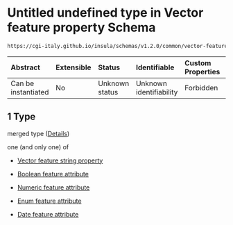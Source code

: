 # Untitled undefined type in Vector feature property Schema

```txt
https://cgi-italy.github.io/insula/schemas/v1.2.0/common/vector-feature-property.schema.json#/allOf/1
```



| Abstract            | Extensible | Status         | Identifiable            | Custom Properties | Additional Properties | Access Restrictions | Defined In                                                                                                         |
| :------------------ | :--------- | :------------- | :---------------------- | :---------------- | :-------------------- | :------------------ | :----------------------------------------------------------------------------------------------------------------- |
| Can be instantiated | No         | Unknown status | Unknown identifiability | Forbidden         | Allowed               | none                | [vector-feature-property.schema.json\*](schemas/common/vector-feature-property.schema.json) |

## 1 Type

merged type ([Details](vector-feature-property-allof-1.md))

one (and only one) of

* [Vector feature string property](vector-feature-property-defs-vector-feature-string-property.md)

* [Boolean feature attribute](vector-feature-property-defs-boolean-feature-attribute.md)

* [Numeric feature attribute](vector-feature-property-defs-numeric-feature-attribute.md)

* [Enum feature attribute](vector-feature-property-defs-enum-feature-attribute.md)

* [Date feature attribute](vector-feature-property-defs-date-feature-attribute.md)

